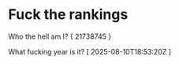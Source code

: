 # Fuck the rankings

Who the hell am I?
{ 21738745 }

What fucking year is it?
[ 2025-08-10T18:53:20Z ]
